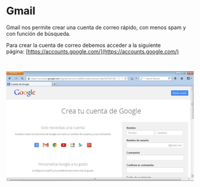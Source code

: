 
# Gmail

Gmail nos permite crear una cuenta de correo rápido, con menos spam y con función de búsqueda.

Para crear la cuenta de correo debemos acceder a la siguiente página: [https://accounts.google.com/](https://accounts.google.com/)

 


![4.24. Gmail. Captura de pantalla.](img/gmail.jpg)

 

